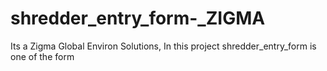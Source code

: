 # shredder_entry_form-_ZIGMA

Its a Zigma Global Environ Solutions, In this project shredder_entry_form is one of the form
